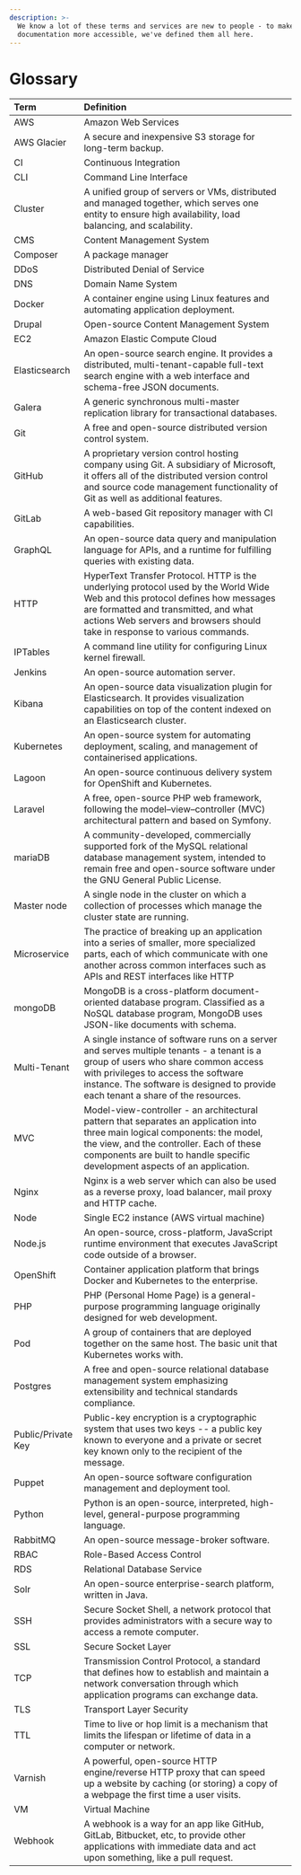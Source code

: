 ```yaml
---
description: >-
  We know a lot of these terms and services are new to people - to make our
  documentation more accessible, we've defined them all here.
---
```


# Glossary

| Term | Definition |  |
| :--- | :--- | :--- |
| AWS | Amazon Web Services |  |
| AWS Glacier | A secure and inexpensive S3 storage for long-term backup. |  |
| CI | Continuous Integration |  |
| CLI | Command Line Interface |  |
| Cluster | A unified group of servers or VMs, distributed and managed together, which serves one entity to ensure high availability, load balancing, and scalability. |  |
| CMS | Content Management System |  |
| Composer | A package manager |  |
| DDoS | Distributed Denial of Service |  |
| DNS | Domain Name System |  |
| Docker | A container engine using Linux features and automating application deployment. |  |
| Drupal | Open-source Content Management System |  |
| EC2 | Amazon Elastic Compute Cloud |  |
| Elasticsearch | An open-source search engine. It provides a distributed, multi-tenant-capable full-text search engine with a web interface and schema-free JSON documents. |  |
| Galera | A generic synchronous multi-master replication library for transactional databases. |  |
| Git | A free and open-source distributed version control system. |  |
| GitHub | A proprietary version control hosting company using Git. A subsidiary of Microsoft, it offers all of the distributed version control and source code management functionality of Git as well as additional features. |  |
| GitLab | A web-based Git repository manager with CI capabilities. |  |
| GraphQL | An open-source data query and manipulation language for APIs, and a runtime for fulfilling queries with existing data. |  |
| HTTP | HyperText Transfer Protocol. HTTP is the underlying protocol used by the World Wide Web and this protocol defines how messages are formatted and transmitted, and what actions Web servers and browsers should take in response to various commands. |  |
| IPTables | A command line utility for configuring Linux kernel firewall. |  |
| Jenkins | An open-source automation server. |  |
| Kibana | An open-source data visualization plugin for Elasticsearch. It provides visualization capabilities on top of the content indexed on an Elasticsearch cluster. |  |
| Kubernetes | An open-source system for automating deployment, scaling, and management of containerised applications. |  |
| Lagoon | An open-source continuous delivery system for OpenShift and Kubernetes. |  |
| Laravel | A free, open-source PHP web framework, following the model–view–controller \(MVC\) architectural pattern and based on Symfony. |  |
| mariaDB | A community-developed, commercially supported fork of the MySQL relational database management system, intended to remain free and open-source software under the GNU General Public License. |  |
| Master node | A single node in the cluster on which a collection of processes which manage the cluster state are running. |  |
| Microservice | The practice of breaking up an application into a series of smaller, more specialized parts, each of which communicate with one another across common interfaces such as APIs and REST interfaces like HTTP |  |
| mongoDB | MongoDB is a cross-platform document-oriented database program. Classified as a NoSQL database program, MongoDB uses JSON-like documents with schema. |  |
| Multi-Tenant | A single instance of software runs on a server and serves multiple tenants - a tenant is a group of users who share common access with privileges to access the software instance. The software is designed to provide each tenant a share of the resources. |  |
| MVC | Model-view-controller - an architectural pattern that separates an application into three main logical components: the model, the view, and the controller. Each of these components are built to handle specific development aspects of an application. |  |
| Nginx | Nginx is a web server which can also be used as a reverse proxy, load balancer, mail proxy and HTTP cache. |  |
| Node | Single EC2 instance \(AWS virtual machine\) |  |
| Node.js | An open-source, cross-platform, JavaScript runtime environment that executes JavaScript code outside of a browser. |  |
| OpenShift | Container application platform that brings Docker and Kubernetes to the enterprise. |  |
| PHP | PHP \(Personal Home Page\) is a general-purpose programming language originally designed for web development. |  |
| Pod | A group of containers that are deployed together on the same host. The basic unit that Kubernetes works with. |  |
| Postgres | A free and open-source relational database management system emphasizing extensibility and technical standards compliance. |  |
| Public/Private Key | Public-key encryption is a cryptographic system that uses two keys -- a public key known to everyone and a private or secret key known only to the recipient of the message. |  |
| Puppet | An open-source software configuration management and deployment tool. |  |
| Python | Python is an open-source, interpreted, high-level, general-purpose programming language. |  |
| RabbitMQ | An open-source message-broker software. |  |
| RBAC | Role-Based Access Control |  |
| RDS | Relational Database Service |  |
| Solr | An open-source enterprise-search platform, written in Java. |  |
| SSH | Secure Socket Shell, a network protocol that provides administrators with a secure way to access a remote computer. |  |
| SSL | Secure Socket Layer |  |
| TCP | Transmission Control Protocol, a standard that defines how to establish and maintain a network conversation through which application programs can exchange data. |  |
| TLS | Transport Layer Security |  |
| TTL | Time to live or hop limit is a mechanism that limits the lifespan or lifetime of data in a computer or network. |  |
| Varnish | A powerful, open-source HTTP engine/reverse HTTP proxy that can speed up a website by caching \(or storing\) a copy of a webpage the first time a user visits. |  |
| VM | Virtual Machine |  |
| Webhook | A webhook is a way for an app like GitHub, GitLab, Bitbucket, etc, to provide other applications with immediate data and act upon something, like a pull request. |  |


